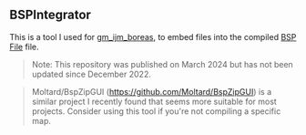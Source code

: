 ## BSPIntegrator

This is a tool I used for [gm_ijm_boreas](https://steamcommunity.com/sharedfiles/filedetails/?id=2903049970), to embed files into the compiled [BSP File](https://developer.valvesoftware.com/wiki/BSP) file.

> Note: This repository was published on March 2024 but has not been updated since December 2022.

> Moltard/BspZipGUI (https://github.com/Moltard/BspZipGUI) is a similar project I recently found that seems more suitable for most projects. Consider using this tool if you're not compiling a specific map.
